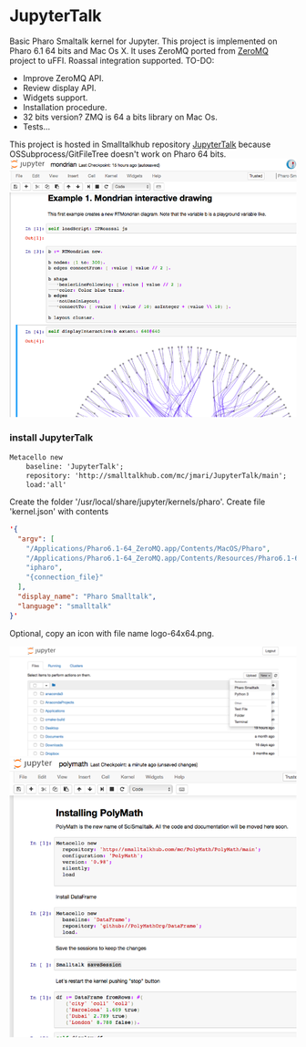 # JupyterTalk
Basic Pharo Smaltalk kernel for Jupyter. This project is implemented on Pharo 6.1 64 bits and Mac Os X. 
It uses ZeroMQ ported from [ZeroMQ](http://smalltalkhub.com/#!/~panuw/zeromq) project to uFFI.
Roassal integration supported.
TO-DO:
- Improve ZeroMQ API.
- Review display API.
- Widgets support.
- Installation procedure.
- 32 bits version? ZMQ is 64 a bits library on Mac Os.
- Tests...

This project is hosted in Smalltalkhub repository [JupyterTalk](http://smalltalkhub.com/#!/~jmari/JupyterTalk) because OSSubprocess/GitFileTree doesn't work on Pharo 64 bits.
![JupyterTalk in Action](/jup3.png)

### install JupyterTalk
```Smalltalk
Metacello new 
	baseline: 'JupyterTalk';
	repository: 'http://smalltalkhub.com/mc/jmari/JupyterTalk/main';
	load:'all'
```
Create the folder	'/usr/local/share/jupyter/kernels/pharo'. Create file	'kernel.json' with contents
```JSON
'{
  "argv": [
    "/Applications/Pharo6.1-64_ZeroMQ.app/Contents/MacOS/Pharo",
    "/Applications/Pharo6.1-64_ZeroMQ.app/Contents/Resources/Pharo6.1-64.image",
    "ipharo",
    "{connection_file}"
  ],
  "display_name": "Pharo Smalltalk",
  "language": "smalltalk"
}'
```
Optional, copy an icon with file name logo-64x64.png.

![Starting JupyterTalk](/jup1.png)
![JupyterTalk in Action](/jup2.png)


